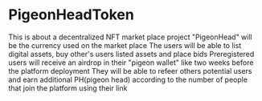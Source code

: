 # PigeonHeadToken
This is about a decentralized NFT market place project
"PigeonHead" will be the currency used on the market place
The users will be able to list digital assets, buy other's users listed assets and place bids
Preregistered users will receive an airdrop in their "pigeon wallet" like two weeks before the platform deployment
They will be able to refeer others potential users and earn additional PH(pigeon head) according to the number of people that join the platform using their link


